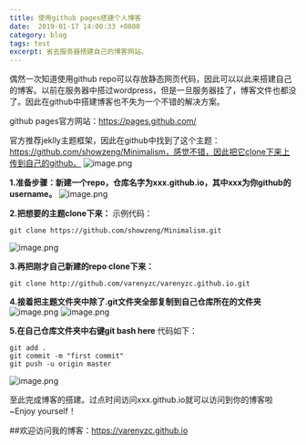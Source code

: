 ```yaml
---
title: 使用github pages搭建个人博客
date:  2019-01-17 14:00:33 +0800
category: blog
tags: test
excerpt: 省去服务器搭建自己的博客网站。
---
```


偶然一次知道使用github repo可以存放静态网页代码，因此可以以此来搭建自己的博客。以前在服务器中搭过wordpress，但是一旦服务器挂了，博客文件也都没了。因此在github中搭建博客也不失为一个不错的解决方案。

github pages官方网站：https://pages.github.com/

官方推荐jeklly主题框架，因此在github中找到了这个主题：https://github.com/showzeng/Minimalism，感觉不错，因此把它clone下来上传到自己的github。
![image.png](https://upload-images.jianshu.io/upload_images/13517457-8356b2486b64335e.png?imageMogr2/auto-orient/strip%7CimageView2/2/w/1240)

**1.准备步骤：新建一个repo，仓库名字为xxx.github.io，其中xxx为你github的username。**
![image.png](https://upload-images.jianshu.io/upload_images/13517457-007ee0ed31a81de2.png?imageMogr2/auto-orient/strip%7CimageView2/2/w/1240)

**2.把想要的主题clone下来：**
示例代码：
```
git clone https://github.com/showzeng/Minimalism.git
```
![image.png](https://upload-images.jianshu.io/upload_images/13517457-7c5a58b7b3f7e3fe.png?imageMogr2/auto-orient/strip%7CimageView2/2/w/1240)


**3.再把刚才自己新建的repo clone下来：**
```
git clone http://github.com/varenyzc/varenyzc.github.io.git
```

**4.接着把主题文件夹中除了.git文件夹全部复制到自己仓库所在的文件夹**
![image.png](https://upload-images.jianshu.io/upload_images/13517457-d6ba7e562c1296d4.png?imageMogr2/auto-orient/strip%7CimageView2/2/w/1240)
![image.png](https://upload-images.jianshu.io/upload_images/13517457-6a929026a9b00a23.png?imageMogr2/auto-orient/strip%7CimageView2/2/w/1240)

**5.在自己仓库文件夹中右键git bash here**
代码如下：
```
git add .
git commit -m "first commit"
git push -u origin master
```
![image.png](https://upload-images.jianshu.io/upload_images/13517457-1e344201a21c1579.png?imageMogr2/auto-orient/strip%7CimageView2/2/w/1240)

至此完成博客的搭建。过点时间访问xxx.github.io就可以访问到你的博客啦~Enjoy yourself！

##欢迎访问我的博客：https://varenyzc.github.io


